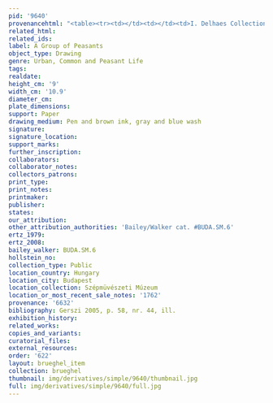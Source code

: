 ```yaml
---
pid: '9640'
provenancehtml: "<table><tr><td></td><td></td><td>I. Delhaes Collection</td></tr></table>"
related_html:
related_ids:
label: A Group of Peasants
object_type: Drawing
genre: Urban, Common and Peasant Life
tags:
realdate:
height_cm: '9'
width_cm: '10.9'
diameter_cm:
plate_dimensions:
support: Paper
drawing_medium: Pen and brown ink, gray and blue wash
signature:
signature_location:
support_marks:
further_inscription:
collaborators:
collaborator_notes:
collectors_patrons:
print_type:
print_notes:
printmaker:
publisher:
states:
our_attribution:
other_attribution_authorities: 'Bailey/Walker cat. #BUDA.SM.6'
ertz_1979:
ertz_2008:
bailey_walker: BUDA.SM.6
hollstein_no:
collection_type: Public
location_country: Hungary
location_city: Budapest
location_collection: Szépmüvészeti Múzeum
location_or_most_recent_sale_notes: '1762'
provenance: '6632'
bibliography: Gerszi 2005, p. 58, nr. 44, ill.
exhibition_history:
related_works:
copies_and_variants:
curatorial_files:
external_resources:
order: '622'
layout: brueghel_item
collection: brueghel
thumbnail: img/derivatives/simple/9640/thumbnail.jpg
full: img/derivatives/simple/9640/full.jpg
---
```

